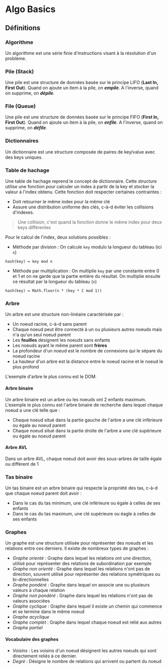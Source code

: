 # Algo Basics

## Définitions

### Algorithme

Un algorithme est une série finie d'instructions visant à la résolution d'un problème.

### Pile (Stack)

Une pile est une structure de données basée sur le principe LIFO (__Last In, First Out__). Quand on ajoute un item à la pile, on *__empile__*. A l'inverse, quand
on supprime, on *__dépile__*.

### File (Queue)

Une pile est une structure de données basée sur le principe FIFO (__First In, First Out__). Quand on ajoute un item à la pile, on *__enfile__*. A l'inverse, quand
on supprime, on *__défile__*.

### Dictionnaires

Un dictionnaire est une structure composée de paires de key/value avec des keys uniques.

### Table de hachage

Une table de hachage reprend le concept de dictionnaire. Cette structure utilise une fonction pour calculer un index à partir de la key et stocker la valeur à l'index
obtenu. Cette fonction doit respecter certaines contraintes : 

- Doit retourner le même index pour la même clé
- Assure une distribution uniforme des clés, c-à-d éviter les collisions d'indexes.

> Une collision, c'est quand la fonction donne le même index pour deux keys différentes

Pour le calcul de l'index, deux solutions possibles : 

- Méthode par division : On calcule `key` modulo la longueur du tableau (ici `n`)

`hash(key) = key mod n`

- Méthode par multiplication : On multiplie `key` par une constante entre 0 et 1 et on ne garde que la partie entière du résultat. On multiplie ensuite ce résultat
par la longueur du tableau (`n`)

`hash(key) = Math.floor(n * (key * C mod 1))`

### Arbre

Un arbre est une structure non-linéaire caractérisée par : 

- Un noeud racine, c-à-d sans parent
- Chaque noeud peut être connecté à un ou plusieurs autres noeuds mais n'a qu'un seul noeud parent
- Les __feuilles__ désignent les noeuds sans enfants
- Les noeuds ayant le même parent sont __frères__
- La profondeur d'un noeud est le nombre de connexions qui le sépare du noeud racine
- La hauteur d'un arbre est la distance entre le noeud racine et le noeud le plus profond

L'exemple d'arbre le plus connu est le DOM.

#### Arbre binaire

Un arbre binaire est un arbre ou les noeuds ont 2 enfants maximum. L'exemple le plus connu est l'arbre binaire de recherche dans lequel chaque noeud a une clé telle
que : 

- Chaque noeud situé dans la partie gauche de l'arbre a une clé inférieure ou égale au noeud parent
- Chaque noeud situé dans la partie droite de l'arbre a une clé supérieure ou égale au noeud parent

#### Arbre AVL

Dans un arbre AVL, chaque noeud doit avoir des sous-arbres de taille égale ou différent de 1

### Tas binaire

Un tas binaire est un arbre binaire qui respecte la propriété des tas, c-à-d que chaque noeud parent doit avoir : 

- Dans le cas du tas minimum, une clé inférieure ou égale à celles de ses enfants
- Dans le cas du tas maximum, une clé supérieure ou éagle à celles de ses enfants

### Graphes

Un graphe est une structure utilisée pour réprésenter des noeuds et les relations entre ces derniers. Il existe de nombreux types de graphes : 

- *Graphe orienté* : Graphe dans lequel les relations ont une direction, utilisé pour représenter des relations de subordination par exemple
- *Graphe non orienté* : Graphe dans lequel les relations n'ont pas de direction, souvent utilisé pour représenter des relations symétriques ou bi-directionnelles
- *Graphe pondéré* : Graphe dans lequel on associe une ou plusieurs valeurs à chaque relation
- *Graphe non pondéré* : Graphe dans lequel les relations n'ont pas de valeurs associées
- *Graphe cyclique* : Graphe dans lequel il existe un chemin qui commence et se termine dans le même noeud
- *Graphe acyclique*
- *Graphe complet* : Graphe dans lequel chaque noeud est relié aux autres
- *Graphe partiel*

#### Vocabulaire des graphes

- *Voisins* : Les voisins d'un noeud désignent les autres noeuds qui sont directement reliés à ce dernier.
- *Degré* : Désigne le nombre de relations qui arrivent ou partent du noeud



